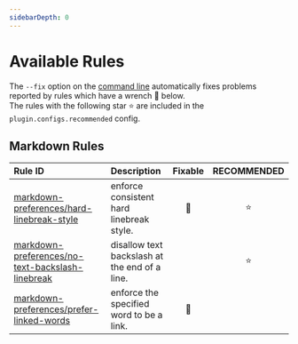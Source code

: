 ```yaml
---
sidebarDepth: 0
---
```


# Available Rules

The `--fix` option on the [command line](https://eslint.org/docs/user-guide/command-line-interface#fixing-problems) automatically fixes problems reported by rules which have a wrench 🔧 below.  
The rules with the following star ⭐ are included in the `plugin.configs.recommended` config.

<!-- This file is automatically generated in tools/update-docs-rules-index.js, do not change! -->

## Markdown Rules

| Rule ID | Description | Fixable | RECOMMENDED |
|:--------|:------------|:-------:|:-----------:|
| [markdown-preferences/hard-linebreak-style](./hard-linebreak-style.md) | enforce consistent hard linebreak style. | 🔧 | ⭐ |
| [markdown-preferences/no-text-backslash-linebreak](./no-text-backslash-linebreak.md) | disallow text backslash at the end of a line. |  | ⭐ |
| [markdown-preferences/prefer-linked-words](./prefer-linked-words.md) | enforce the specified word to be a link. | 🔧 |  |
